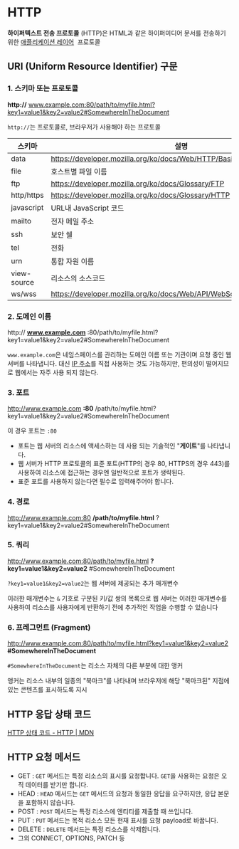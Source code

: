 # HTTP

**하이퍼텍스트 전송 프로토콜** (HTTP)은 HTML과 같은 하이퍼미디어 문서를 전송하기 위한 [애플리케이션 레이어](https://en.wikipedia.org/wiki/Application_Layer)
 프로토콜

## URI (Uniform Resource Identifier) 구문

### 1. 스키마 또는 프로토콜

**http://** www.example.com:80/path/to/myfile.html?key1=value1&key2=value2#SomewhereInTheDocument

`http://`는 프로토콜로, 브라우저가 사용해야 하는 프로토콜

| 스키마 | 설명 |
| --- | --- |
| data | https://developer.mozilla.org/ko/docs/Web/HTTP/Basics_of_HTTP/Data_URLs |
| file | 호스트별 파일 이름 |
| ftp | https://developer.mozilla.org/ko/docs/Glossary/FTP |
| http/https | https://developer.mozilla.org/ko/docs/Glossary/HTTP |
| javascript | URL내 JavaScript 코드 |
| mailto | 전자 메일 주소 |
| ssh | 보안 쉘 |
| tel | 전화 |
| urn | 통합 자원 이름 |
| view-source | 리소스의 소스코드 |
| ws/wss | https://developer.mozilla.org/ko/docs/Web/API/WebSockets_API |

### 2. 도메인 이름

http:// **www.example.com** :80/path/to/myfile.html?key1=value1&key2=value2#SomewhereInTheDocument

`www.example.com`은 네임스페이스를 관리하는 도메인 이름 또는 기관이며 요청 중인 웹 서버를 나타냅니다. 대신 [IP 주소](https://developer.mozilla.org/ko/docs/Glossary/IP_Address)를 직접 사용하는 것도 가능하지만, 편의성이 떨어지므로 웹에서는 자주 사용 되지 않는다.

### 3. 포트

http://www.example.com **:80** /path/to/myfile.html?key1=value1&key2=value2#SomewhereInTheDocument

이 경우 포트는 `:80`

- 포트는 웹 서버의 리소스에 액세스하는 데 사용 되는 기술적인 "**게이트**"를 나타냅니다.
- 웹 서버가 HTTP 프로토콜의 표준 포트(HTTP의 경우 80, HTTPS의 경우 443)를 사용하여 리소스에 접근하는 경우엔 일반적으로 포트가 생략된다.
- 표준 포트를 사용하지 않는다면 필수로 입력해주어야 합니다.

### 4. 경로

http://www.example.com:80 **/path/to/myfile.html** ?key1=value1&key2=value2#SomewhereInTheDocument

### 5. 쿼리

http://www.example.com:80/path/to/myfile.html **?key1=value1&key2=value2** #SomewhereInTheDocument

`?key1=value1&key2=value2`는 웹 서버에 제공되는 추가 매개변수

이러한 매개변수는 `&` 기호로 구분된 키/값 쌍의 목록으로 웹 서버는 이러한 매개변수를 사용하여 리소스를 사용자에게 반환하기 전에 추가적인 작업을 수행할 수 있습니다

### 6. 프레그먼트 (Fragment)

http://www.example.com:80/path/to/myfile.html?key1=value1&key2=value2 **#SomewhereInTheDocument**

`#SomewhereInTheDocument`는 리소스 자체의 다른 부분에 대한 앵커

앵커는 리소스 내부의 일종의 "북마크"를 나타내며 브라우저에 해당 "북마크된" 지점에 있는 콘텐츠를 표시하도록 지시

## HTTP 응답 상태 코드

[HTTP 상태 코드 - HTTP | MDN](https://developer.mozilla.org/ko/docs/Web/HTTP/Status)

## HTTP 요청 메서드

- GET : `GET` 메서드는 특정 리소스의 표시를 요청합니다. `GET`을 사용하는 요청은 오직 데이터를 받기만 합니다.
- HEAD : `HEAD` 메서드는 `GET` 메서드의 요청과 동일한 응답을 요구하지만, 응답 본문을 포함하지 않습니다.
- POST : `POST` 메서드는 특정 리소스에 엔티티를 제출할 때 쓰입니다.
- PUT : `PUT` 메서드는 목적 리소스 모든 현재 표시를 요청 payload로 바꿉니다.
- DELETE : `DELETE` 메서드는 특정 리소스를 삭제합니다.
- 그외 CONNECT, OPTIONS, PATCH 등
